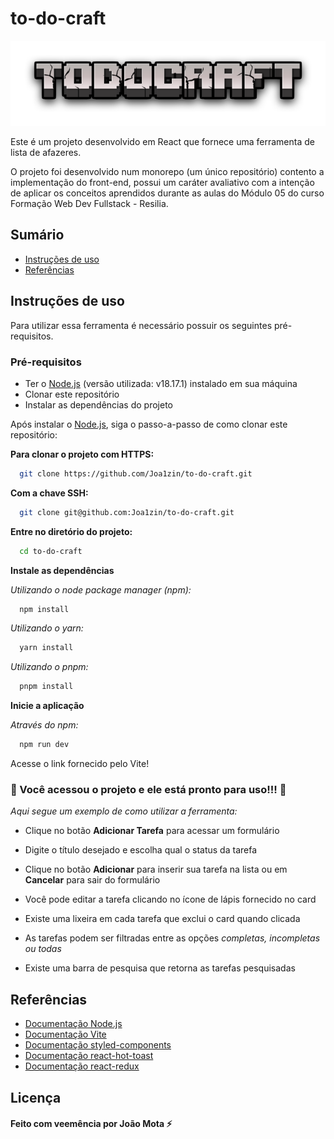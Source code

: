 
# to-do-craft

<img src='./public/logo.png'>

Este é um projeto desenvolvido em React que fornece uma ferramenta de lista de afazeres.

O projeto foi desenvolvido num monorepo (um único repositório) contento a implementação do front-end, possui um caráter avaliativo com a intenção de aplicar os conceitos aprendidos durante as aulas do Módulo 05 do curso Formação Web Dev Fullstack - Resilia.



## Sumário
- [Instruções de uso](https://github.com/Joa1zin/to-do-craft#instruções-de-uso)
- [Referências](https://github.com/Joa1zin/to-do-craft#referências)


## Instruções de uso

Para utilizar essa ferramenta é necessário possuir os seguintes pré-requisitos.

### Pré-requisitos

- Ter o [Node.js](https://nodejs.org/en/) (versão utilizada: v18.17.1) instalado em sua máquina
- Clonar este repositório
- Instalar as dependências do projeto 

Após instalar o [Node.js](https://nodejs.org/en/), siga o passo-a-passo de como clonar este repositório:

**Para clonar o projeto com HTTPS:**

```bash
  git clone https://github.com/Joa1zin/to-do-craft.git
```
**Com a chave SSH:**

```bash
  git clone git@github.com:Joa1zin/to-do-craft.git
```

**Entre no diretório do projeto:**

```bash
  cd to-do-craft
```

**Instale as dependências**


*Utilizando o node package manager (npm):*
```bash
  npm install
```

*Utilizando o yarn:*
```bash
  yarn install
```
*Utilizando o pnpm:*
```bash
  pnpm install
```

**Inicie a aplicação**

*Através do npm:*
```bash
  npm run dev
```
Acesse o link fornecido pelo Vite!
### 🎉 Você acessou o projeto e ele está pronto para uso!!! 🎉

*Aqui segue um exemplo de como utilizar a ferramenta:*

- Clique no botão **Adicionar Tarefa** para acessar um formulário

- Digite o título desejado e escolha qual o status da tarefa

- Clique no botão **Adicionar** para inserir sua tarefa na lista ou em **Cancelar** para sair do formulário

- Você pode editar a tarefa clicando no ícone de lápis fornecido no card 

- Existe uma lixeira em cada tarefa que exclui o card quando clicada

- As tarefas podem ser filtradas entre as opções *completas, incompletas ou todas*

- Existe uma barra de pesquisa que retorna as tarefas pesquisadas


## Referências

 - [Documentação Node.js](https://nodejs.org/pt-br/docs)
 - [Documentação Vite](https://vitejs.dev/guide/)
 - [Documentação styled-components](https://styled-components.com/docs)
 - [Documentação react-hot-toast](https://react-hot-toast.com/docs)
 - [Documentação react-redux](https://redux.js.org/introduction/getting-started)
 
 
## Licença


####  Feito com veemência por João Mota ⚡